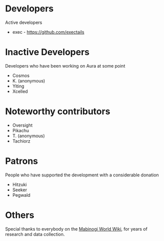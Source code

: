 Developers
==============================

Active developers

- exec - https://github.com/exectails

Inactive Developers
==============================

Developers who have been working on Aura at some point

* Cosmos
* K. (anonymous)
* Yiting
* Xcelled

Noteworthy contributors
==============================

* Oversight
* Pikachu
* T. (anonymous)
* Tachiorz

Patrons
==============================

People who have supported the development with a considerable donation

* Hitzuki
* Seeker
* Pegwald

Others
==============================

Special thanks to everybody on the [Mabinogi World Wiki](http://wiki.mabinogiworld.com),
for years of research and data collection.
